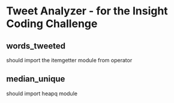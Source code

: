 Tweet Analyzer - for the Insight Coding Challenge
===========================================================

## words_tweeted
should import the itemgetter module from operator

## median_unique
should import heapq module 
